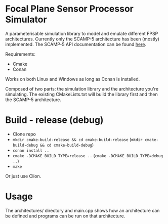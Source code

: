 # Focal Plane Sensor Processor Simulator


A parameterisable simulation library to model and emulate different FPSP architectures. Currently only the SCAMP-5 architecture has been (mostly) implemented. The SCAMP-5 API documentation can be found [here](https://personalpages.manchester.ac.uk/staff/jianing.chen/scamp5d_lib_doc_html/_p_a_g_e__d_e_v_i_c_e__a_p_i__c_a_t_e_g_o_r_y.html).


Requirements: 
  * Cmake  
  * Conan 

Works on both Linux and Windows as long as Conan is installed.

Composed of two parts: the simulation library and the architecture you're simulating. The existing CMakeLists.txt will build the library first and then the SCAMP-5 architecture.

# Build - release (debug)
 * Clone repo
 * `mkdir cmake-build-release && cd cmake-build-release` (`mkdir cmake-build-debug && cd cmake-build-debug`)
 * `conan install ..`
 * `cmake -DCMAKE_BUILD_TYPE=release ..` (`cmake -DCMAKE_BUILD_TYPE=debug ..`)
 * `make`

Or just use Clion.

# Usage
The architectures/ directory and main.cpp shows how an architecture can be defined and programs can be run on that architecture.
